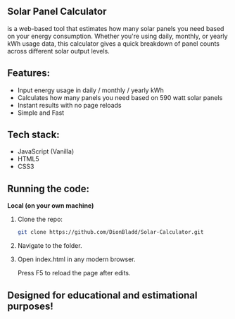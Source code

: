 ## **Solar Panel Calculator** 
is a web-based tool that estimates how many solar panels you need based on your energy consumption.
 Whether you're using daily, monthly, or yearly kWh usage data, this calculator gives a quick breakdown of panel counts 
 across different solar output levels.

## Features:
 
- Input energy usage in daily / monthly / yearly kWh
- Calculates how many panels you need based on 590 watt solar panels
- Instant results with no page reloads
- Simple and Fast

## Tech stack:

- JavaScript (Vanilla)
- HTML5
- CSS3

## Running the code:

**Local (on your own machine)**
1. Clone the repo:
   ```bash
   git clone https://github.com/DionBladd/Solar-Calculator.git
2. Navigate to the folder.

3. Open index.html in any modern browser.
    
    Press F5 to reload the page after edits.


## Designed for educational and estimational purposes!